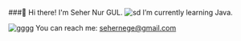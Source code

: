 ###👋 Hi there! I'm Seher Nur GUL.
![sd](https://user-images.githubusercontent.com/74426083/119001631-cff26600-b994-11eb-89b8-47aee8a4d175.png)
 I’m currently learning Java.

 ![gggg](https://user-images.githubusercontent.com/74426083/119001169-6b370b80-b994-11eb-995b-7324f6d31380.png) You can reach me: sehernege@gmail.com

<!--
**sehergul/sehergul** is a ✨ _special_ ✨ repository because its `README.md` (this file) appears on your GitHub profile.

Here are some ideas to get you started:

- 🔭 I’m currently working on ...
-->
<!--

- 👯 I’m looking to collaborate on ...
- 🤔 I’m looking for help with ...
- 💬 Ask me about ...
- 📫 How to reach me: ...
- 😄 Pronouns: ...
- ⚡ Fun fact: 
...

